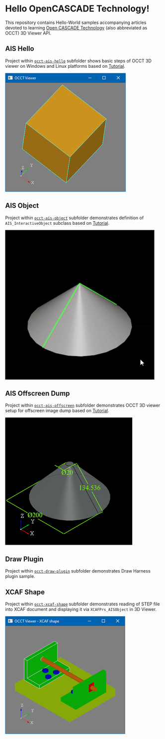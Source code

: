 Hello OpenCASCADE Technology!
=============================

This repository contains Hello-World samples accompanying articles devoted to learning [Open CASCADE Technology](https://dev.opencascade.org) (also abbreviated as OCCT) 3D Viewer API.

## AIS Hello

Project within [`occt-ais-hello`](occt-ais-hello/) subfolder shows basic steps of OCCT 3D viewer on Windows and Linux platforms
based on [Tutorial](https://unlimited3d.wordpress.com/2021/03/27/occt-minimal-viewer-setup/).

![Hello World screenshot](/images/occt-ais-hello.png)

## AIS Object

Project within [`occt-ais-object`](occt-ais-object/) subfolder demonstrates definition of `AIS_InteractiveObject` subclass
based on [Tutorial](https://unlimited3d.wordpress.com/2021/11/16/ais-object-computing-presentation/).

![AIS Object screenshot](/images/occt-ais-object.gif)

## AIS Offscreen Dump

Project within [`occt-ais-offscreen`](occt-ais-offscreen/) subfolder demonstrates OCCT 3D viewer setup for offscreen image dump
based on [Tutorial](https://unlimited3d.wordpress.com/2022/01/30/offscreen-occt-viewer/).

![Offscreen screenshot](/images/occt-ais-offscreen.png)

## Draw Plugin

Project within [`occt-draw-plugin`](occt-draw-plugin/) subfolder demonstrates Draw Harness plugin sample.

## XCAF Shape

Project within [`occt-xcaf-shape`](occt-xcaf-shape/) subfolder demonstrates reading of STEP file into XCAF document and displaying it via `XCAFPrs_AISObject` in 3D Viewer.

![AIS Object screenshot](/images/occt-xcaf-shape.png)
